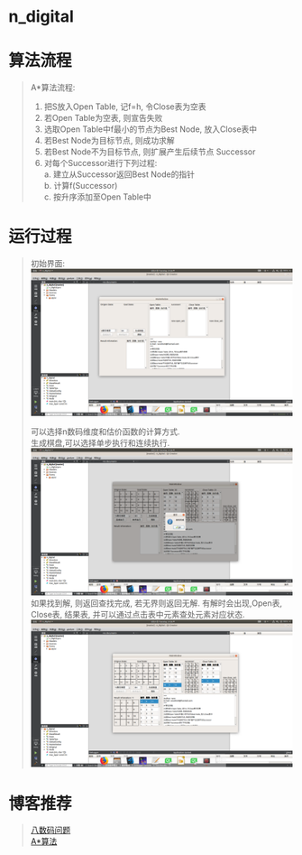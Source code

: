 # n_digital

# 算法流程  
> A*算法流程:  
> 1. 把S放入Open Table, 记f=h, 令Close表为空表  
> 2. 若Open Table为空表, 则宣告失败  
> 3. 选取Open Table中f最小的节点为Best Node, 放入Close表中  
> 4. 若Best Node为目标节点, 则成功求解  
> 5. 若Best Node不为目标节点, 则扩展产生后续节点  Successor  
> 6. 对每个Successor进行下列过程:  
>    a. 建立从Successor返回Best Node的指针  
>    b. 计算f(Successor)  
>    c. 按升序添加至Open Table中  

# 运行过程
> 初始界面:  
> ![](image/0.png)  
>   
> 可以选择n数码维度和估价函数的计算方式.  
> 生成棋盘,可以选择单步执行和连续执行.  
> ![](image/1.png)  
>  如果找到解, 则返回查找完成, 若无界则返回无解. 有解时会出现,Open表, Close表, 结果表, 并可以通过点击表中元素查处元素对应状态.  
> ![](image/2.png)  


# 博客推荐
> [八数码问题](https://www.cnblogs.com/guanghe/p/5485816.html)  
> [A*算法](https://www.cnblogs.com/mingbujian/p/4915546.html)  